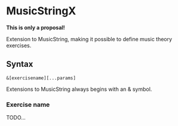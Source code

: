 # MusicStringX

**This is only a proposal!**

Extension to MusicString, making it possible to define music theory exercises.

## Syntax

`&[exercisename][...params]`

Extensions to MusicString always begins with an & symbol.

### Exercise name

TODO...
